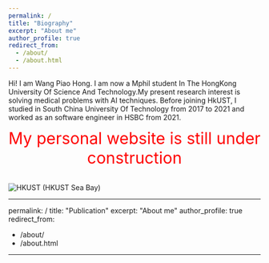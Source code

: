 ```yaml
---
permalink: /
title: "Biography"
excerpt: "About me"
author_profile: true
redirect_from: 
  - /about/
  - /about.html
---
```


Hi! I am Wang Piao Hong.
I am now a Mphil student In The HongKong University Of Science And Technology.My present research interest is solving medical problems with AI techniques.
Before joining HkUST, I studied in South China University Of Technology from 2017 to 2021 and worked as an software engineer in HSBC from 2021.
<br/>
                                                 <center> <font color=red size=6>My personal website is still under construction</font></center>
<br/>

![HKUST](https://s3.bmp.ovh/imgs/2021/10/cc85a5d970d1609c.jpg)
(HKUST Sea Bay)

---
permalink: /
title: "Publication"
excerpt: "About me"
author_profile: true
redirect_from: 
  - /about/
  - /about.html
---
